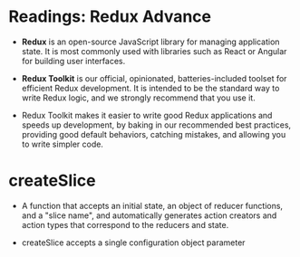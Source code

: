 # Readings: Redux Advance

- **Redux** is an open-source JavaScript library for managing application state. It is most commonly used with libraries such as React or Angular for building user interfaces.

- **Redux Toolkit** is our official, opinionated, batteries-included toolset for efficient Redux development. It is intended to be the standard way to write Redux logic, and we strongly recommend that you use it.

- Redux Toolkit makes it easier to write good Redux applications and speeds up development, by baking in our recommended best practices, providing good default behaviors, catching mistakes, and allowing you to write simpler code.

# createSlice

- A function that accepts an initial state, an object of reducer functions, and a "slice name", and automatically generates action creators and action types that correspond to the reducers and state.

- createSlice accepts a single configuration object parameter
